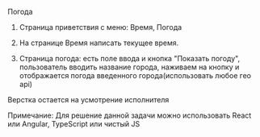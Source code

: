 Погода
1. Страница приветствия с меню: Время, Погода

2. На странице Время написать текущее время.

3. Страница погода: есть поле ввода и кнопка "Показать погоду", пользователь вводить название города, наживаем на кнопку и отображается погода введенного города(использовать любое гео api)

Верстка остается на усмотрение исполнителя

Примечание: Для решение данной задачи можно использовать React или Angular, TypeScript или чистый JS